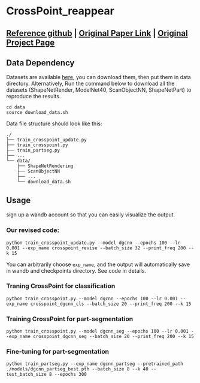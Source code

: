 # CrossPoint_reappear
## [Reference github](https://github.com/MohamedAfham/CrossPoint) | [Original Paper Link](https://arxiv.org/abs/2203.00680) | [Original Project Page](https://mohamedafham.github.io/CrossPoint/) 
## Data Dependency
Datasets are available [here](https://drive.google.com/drive/folders/1dAH9R3XDV0z69Bz6lBaftmJJyuckbPmR?usp=sharing), you can download them, then put them in data directory. Alternatively, Run the command below to download all the datasets (ShapeNetRender, ModelNet40, ScanObjectNN, ShapeNetPart) to reproduce the results.
```
cd data
source download_data.sh
```
Data file structure should look like this:
```
./
├── train_crosspoint_update.py
├── train_crosspoint.py
├── train_partseg.py
├── ...
└── data/
    ├── ShapeNetRendering
    ├── ScanObjectNN
    ├── ...
    └── download_data.sh
```
## Usage
sign up a wandb account so that you can easily visualize the output.
### Our revised code: 
```
python train_crosspoint_update.py --model dgcnn --epochs 100 --lr 0.001 --exp_name crosspoint_revise --batch_size 32 --print_freq 200 --k 15
```
You can arbitrarily choose ```exp_name```, and the output will automatically save in wandb and checkpoints directory. See code in details.

### Traning CrossPoint for classification
```
python train_crosspoint.py --model dgcnn --epochs 100 --lr 0.001 --exp_name crosspoint_dgcnn_cls --batch_size 20 --print_freq 200 --k 15
```
### Training CrossPoint for part-segmentation
```
python train_crosspoint.py --model dgcnn_seg --epochs 100 --lr 0.001 --exp_name crosspoint_dgcnn_seg --batch_size 20 --print_freq 200 --k 15
```
### Fine-tuning for part-segmentation
```
python train_partseg.py --exp_name dgcnn_partseg --pretrained_path ./models/dgcnn_partseg_best.pth --batch_size 8 --k 40 --test_batch_size 8 --epochs 300
```
